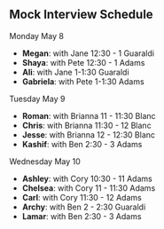 ## Mock Interview Schedule

Monday May 8

* **Megan**: with Jane 12:30 - 1 Guaraldi
* **Shaya**: with Pete 12:30 - 1 Adams
* **Ali**: with Jane 1-1:30 Guaraldi
* **Gabriela**: with Pete 1-1:30 Adams

Tuesday May 9

* **Roman**: with Brianna 11 - 11:30 Blanc
* **Chris**: with Brianna 11:30 - 12 Blanc
* **Jesse**: with Brianna 12 - 12:30 Blanc
* **Kashif**: with Ben 2:30 - 3 Adams


Wednesday May 10

* **Ashley**: with Cory 10:30 - 11 Adams
* **Chelsea**: with Cory 11 - 11:30 Adams
* **Carl**: with Cory 11:30 - 12 Adams
* **Archy**: with Ben 2 - 2:30 Guaraldi
* **Lamar**: with Ben 2:30 - 3 Adams


